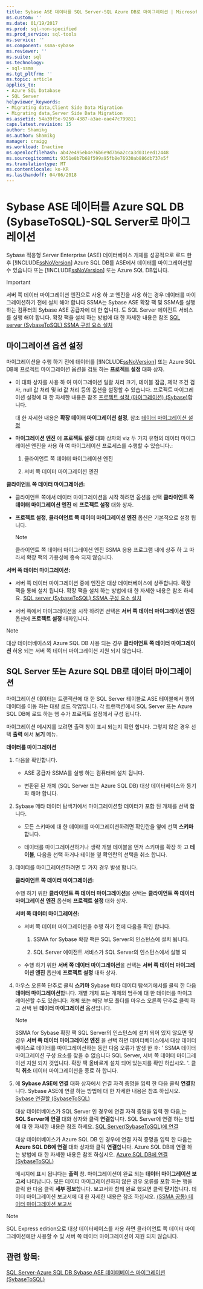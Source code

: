 ```yaml
---
title: Sybase ASE 데이터를 SQL Server-SQL Azure DB로 마이그레이션 | Microsoft Docs
ms.custom: ''
ms.date: 01/19/2017
ms.prod: sql-non-specified
ms.prod_service: sql-tools
ms.service: ''
ms.component: ssma-sybase
ms.reviewer: ''
ms.suite: sql
ms.technology:
- sql-ssma
ms.tgt_pltfrm: ''
ms.topic: article
applies_to:
- Azure SQL Database
- SQL Server
helpviewer_keywords:
- Migrating data,Client Side Data Migration
- Migrating data,Server Side Data Migration
ms.assetid: 54a39f5e-9250-4387-a3ae-eae47c799811
caps.latest.revision: 15
author: Shamikg
ms.author: Shamikg
manager: craigg
ms.workload: Inactive
ms.openlocfilehash: ab42e495eb4e76b6e9d7b6a2cca3d031eed12448
ms.sourcegitcommit: 9351e8b7b68f599a95fb8e76930ab886db737e5f
ms.translationtype: MT
ms.contentlocale: ko-KR
ms.lasthandoff: 04/06/2018
---
```

# <a name="migrating-sybase-ase-data-into-sql-server---azure-sql-db--sybasetosql"></a>Sybase ASE 데이터를 Azure SQL DB (SybaseToSQL)-SQL Server로 마이그레이션
Sybase 적응형 Server Enterprise (ASE) 데이터베이스 개체를 성공적으로 로드 한 후 [!INCLUDE[ssNoVersion](../../includes/ssnoversion_md.md)] Azure SQL DB를 ASE에서 데이터를 마이그레이션할 수 있습니다 또는 [!INCLUDE[ssNoVersion](../../includes/ssnoversion_md.md)] 또는 Azure SQL DB입니다.  
  
> [!IMPORTANT]  
> 서버 쪽 데이터 마이그레이션 엔진으로 사용 하 고 엔진을 사용 하는 경우 데이터를 마이그레이션하기 전에 설치 해야 합니다 SSMA는 Sybase ASE 확장 팩 및 SSMA를 실행 하는 컴퓨터의 Sybase ASE 공급자에 대 한 합니다. 도 SQL Server 에이전트 서비스를 실행 해야 합니다. 확장 팩을 설치 하는 방법에 대 한 자세한 내용은 참조 [SQL server (SybaseToSQL) SSMA 구성 요소 설치](http://msdn.microsoft.com/en-us/5ad9e12c-2cdb-4dd2-8703-05a23242d19d)  
  
## <a name="setting-migration-options"></a>마이그레이션 옵션 설정  
마이그레이션을 수행 하기 전에 데이터를 [!INCLUDE[ssNoVersion](../../includes/ssnoversion_md.md)] 또는 Azure SQL DB에 프로젝트 마이그레이션 옵션을 검토 하는 **프로젝트 설정** 대화 상자.  
  
-   이 대화 상자를 사용 하 여 마이그레이션 일괄 처리 크기, 테이블 잠금, 제약 조건 검사, null 값 처리 및 id 값 처리 등의 옵션을 설정할 수 있습니다. 프로젝트 마이그레이션 설정에 대 한 자세한 내용은 참조 [프로젝트 설정 (마이그레이션) (Sybase)](http://msdn.microsoft.com/en-us/82f8857f-7ab1-4738-ab6e-b1e95ea94924)합니다.  
  
    대 한 자세한 내용은 **확장 데이터 마이그레이션 설정**, 참조 [데이터 마이그레이션 설정](http://msdn.microsoft.com/en-us/94d7a083-2dbc-4e3d-94dd-92b7ff9d0c2d)  
  
-   **마이그레이션 엔진** 에 **프로젝트 설정** 대화 상자의 viz 두 가지 유형의 데이터 마이그레이션 엔진을 사용 하 여 마이그레이션 프로세스를 수행할 수 있습니다.:  
  
    1.  클라이언트 쪽 데이터 마이그레이션 엔진  
  
    2.  서버 쪽 데이터 마이그레이션 엔진  
  
**클라이언트 쪽 데이터 마이그레이션:**  
  
-   클라이언트 쪽에서 데이터 마이그레이션을 시작 하려면 옵션을 선택 **클라이언트 쪽 데이터 마이그레이션 엔진** 에 **프로젝트 설정** 대화 상자.  
  
-   **프로젝트 설정**, **클라이언트 쪽 데이터 마이그레이션 엔진** 옵션은 기본적으로 설정 됩니다.  
  
    > [!NOTE]  
    > 클라이언트 쪽 데이터 마이그레이션 엔진 SSMA 응용 프로그램 내에 상주 하 고 따라서 확장 팩의 가용성에 종속 되지 않습니다.  
  
**서버 쪽 데이터 마이그레이션:**  
  
-   서버 쪽 데이터 마이그레이션 중에 엔진은 대상 데이터베이스에 상주합니다. 확장 팩을 통해 설치 됩니다. 확장 팩을 설치 하는 방법에 대 한 자세한 내용은 참조 하세요. [SQL server (SybaseToSQL) SSMA 구성 요소 설치](http://msdn.microsoft.com/en-us/5ad9e12c-2cdb-4dd2-8703-05a23242d19d)  
  
-   서버 쪽에서 마이그레이션을 시작 하려면 선택은 **서버 쪽 데이터 마이그레이션 엔진** 옵션에 **프로젝트 설정** 대화입니다.  
  
> [!NOTE]  
> 대상 데이터베이스와 Azure SQL DB 사용 되는 경우 **클라이언트 쪽 데이터 마이그레이션** 허용 되는 서버 쪽 데이터 마이그레이션 지원 되지 않습니다.  
  
## <a name="migrating-data-to-sql-server-or-azure-sql-db"></a>SQL Server 또는 Azure SQL DB로 데이터 마이그레이션  
마이그레이션 데이터는 트랜잭션에 대 한 SQL Server 테이블로 ASE 테이블에서 행의 데이터를 이동 하는 대량 로드 작업입니다. 각 트랜잭션에서 SQL Server 또는 Azure SQL DB에 로드 하는 행 수가 프로젝트 설정에서 구성 됩니다.  
  
마이그레이션 메시지를 보려면 출력 창이 표시 되는지 확인 합니다. 그렇지 않은 경우 선택 **출력** 에서 **보기** 메뉴.  
  
**데이터를 마이그레이션**  
  
1.  다음을 확인합니다.  
  
    -   ASE 공급자 SSMA를 실행 하는 컴퓨터에 설치 됩니다.  
  
    -   변환된 된 개체 (SQL Server 또는 Azure SQL DB) 대상 데이터베이스와 동기화 해야 합니다.  
  
2.  Sybase 메타 데이터 탐색기에서 마이그레이션할 데이터가 포함 된 개체를 선택 합니다.  
  
    -   모든 스키마에 대 한 데이터를 마이그레이션하려면 확인란을 옆에 선택 **스키마**합니다.  
  
    -   데이터를 마이그레이션하거나 생략 개별 테이블을 먼저 스키마를 확장 하 고 **테이블**, 다음을 선택 하거나 테이블 옆 확인란의 선택을 취소 합니다.  
  
3.  데이터를 마이그레이션하려면 두 가지 경우 발생 합니다.  
  
    **클라이언트 쪽 데이터 마이그레이션:**  
  
    수행 하기 위한 **클라이언트 쪽 데이터 마이그레이션**을 선택는 **클라이언트 쪽 데이터 마이그레이션 엔진** 옵션에 **프로젝트 설정** 대화 상자.  
  
    **서버 쪽 데이터 마이그레이션:**  
  
    -   서버 쪽 데이터 마이그레이션을 수행 하기 전에 다음을 확인 합니다.  
  
        1.  SSMA for Sybase 확장 팩은 SQL Server의 인스턴스에 설치 됩니다.  
  
        2.  SQL Server 에이전트 서비스가 SQL Server의 인스턴스에서 실행 되  
  
    -   수행 하기 위한 **서버 쪽 데이터 마이그레이션**을 선택는 **서버 쪽 데이터 마이그레이션 엔진** 옵션에 **프로젝트 설정** 대화 상자.  
  
4.  마우스 오른쪽 단추로 클릭 **스키마** Sybase 메타 데이터 탐색기에서를 클릭 한 다음 **데이터 마이그레이션**합니다. 개별 개체 또는 개체의 범주에 대 한 데이터를 마이그레이션할 수도 있습니다: 개체 또는 해당 부모 폴더를 마우스 오른쪽 단추로 클릭 하 고 선택 된 **데이터 마이그레이션** 옵션입니다.  
  
    > [!NOTE]  
    > SSMA for Sybase 확장 팩 SQL Server의 인스턴스에 설치 되어 있지 않으면 및 경우 **서버 쪽 데이터 마이그레이션 엔진** 을 선택 하면 데이터베이스에서 대상 데이터베이스로 데이터를 마이그레이션하는 동안 다음 오류가 발생 한 후: ' SSMA 데이터 마이그레이션 구성 요소를 찾을 수 없습니다 SQL Server, 서버 쪽 데이터 마이그레이션 지원 되지 것입니다. 확장 팩 올바르게 설치 되어 있는지를 확인 하십시오. '. 클릭 **취소** 데이터 마이그레이션을 종료 하 합니다.  
  
5.  에 **Sybase ASE에 연결** 대화 상자에서 연결 자격 증명을 입력 한 다음 클릭 **연결**합니다. Sybase ASE에 연결 하는 방법에 대 한 자세한 내용은 참조 하십시오. [Sybase 연결할 &#40;SybaseToSQL&#41;](../../ssma/sybase/connect-to-sybase-sybasetosql.md)  
  
    대상 데이터베이스가 SQL Server 인 경우에 연결 자격 증명을 입력 한 다음,는 **SQL Server에 연결** 대화 상자와 클릭 **연결**합니다. SQL Server에 연결 하는 방법에 대 한 자세한 내용은 참조 하세요. [SQL Server(SybaseToSQL)에 연결](http://msdn.microsoft.com/en-us/dd368a1a-45b0-40e9-b4d3-5cdb48c26606)  
  
    대상 데이터베이스가 Azure SQL DB 인 경우에 연결 자격 증명을 입력 한 다음는 **Azure SQL DB에 연결** 대화 상자와 클릭 **연결**합니다. Azure SQL DB에 연결 하는 방법에 대 한 자세한 내용은 참조 하십시오. [Azure SQL DB에 연결 &#40;SybaseToSQL&#41;](../../ssma/sybase/connecting-to-azure-sql-db-sybasetosql.md)  
  
    메시지에 표시 됩니다는 **출력** 창. 마이그레이션이 완료 되는 **데이터 마이그레이션 보고서** 나타납니다. 모든 데이터 마이그레이션하지 않은 경우 오류를 포함 하는 행을 클릭 한 다음 클릭 **세부 정보**합니다. 보고서와 함께 완료 했으면 클릭 **닫기**합니다. 데이터 마이그레이션 보고서에 대 한 자세한 내용은 참조 하십시오. [(SSMA 공통) 데이터 마이그레이션 보고서](http://msdn.microsoft.com/en-us/bbfb9d88-5a98-4980-8d19-c5d78bd0d241)  
  
> [!NOTE]  
> SQL Express edition으로 대상 데이터베이스를 사용 하면 클라이언트 쪽 데이터 마이그레이션에만 사용할 수 및 서버 쪽 데이터 마이그레이션이 지원 되지 않습니다.  
  
## <a name="see-also"></a>관련 항목:  
[SQL Server-Azure SQL DB Sybase ASE 데이터베이스 마이그레이션 &#40;SybaseToSQL&#41;](../../ssma/sybase/migrating-sybase-ase-databases-to-sql-server-azure-sql-db-sybasetosql.md)  
  
